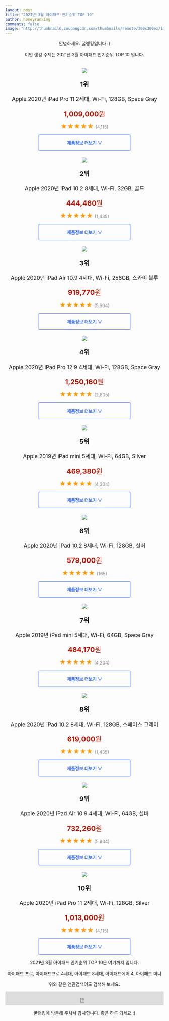 ```yaml
--- 
layout: post 
title: "2021년 3월 아이패드 인기순위 TOP 10" 
author: honeyranking 
comments: false 
image: "http://thumbnail6.coupangcdn.com/thumbnails/remote/300x300ex/image/retail/images/2020/03/27/11/8/3bf0b8fb-e15b-42df-a7e2-bbb02deb4d48.jpg" 
--- 
```

<p style="text-align: center;">안녕하세요. 꿀랭킹입니다 :)</p> <p style="text-align: center;">이번 랭킹 주제는 2021년 3월 아이패드 인기순위 TOP 10 입니다.</p><center><img src="http://thumbnail6.coupangcdn.com/thumbnails/remote/300x300ex/image/retail/images/2020/03/27/11/8/3bf0b8fb-e15b-42df-a7e2-bbb02deb4d48.jpg" style="margin-top:20px" /></center> <p style="text-align: center; font-size: 20px"><b>1위</b></p> <p style="text-align: center; font-size: 17px">Apple 2020년 iPad Pro 11 2세대, Wi-Fi, 128GB, Space Gray</p> <p style="text-align: center;"><span style="color: #b61800; font-size: 22px;"><b>1,009,000</b>원</span></p> <p style="text-align: center;"><span style="color: #ff9600; font-size: 20px;">★★★★★ </span><span style="color: #878787;">(4,115)</span></p> <center><a href="https://coupa.ng/bTLyF8"> <div style="font-size: 14px; display: inline-block; padding: 15px 90px; color: #346aff; border-radius: 2px; border: 1px solid #346aff; cursor: pointer;"><b>제품정보 더보기 &or;</b></div> </a></center><center><img src="http://thumbnail6.coupangcdn.com/thumbnails/remote/300x300ex/image/retail/images/2020/09/18/14/9/9d18eb63-8096-4af7-aca8-ee27187a2d3d.jpg" style="margin-top:20px" /></center> <p style="text-align: center; font-size: 20px"><b>2위</b></p> <p style="text-align: center; font-size: 17px">Apple 2020년 iPad 10.2 8세대, Wi-Fi, 32GB, 골드</p> <p style="text-align: center;"><span style="color: #b61800; font-size: 22px;"><b>444,460</b>원</span></p> <p style="text-align: center;"><span style="color: #ff9600; font-size: 20px;">★★★★★ </span><span style="color: #878787;">(1,435)</span></p> <center><a href="https://coupa.ng/bTLyGa"> <div style="font-size: 14px; display: inline-block; padding: 15px 90px; color: #346aff; border-radius: 2px; border: 1px solid #346aff; cursor: pointer;"><b>제품정보 더보기 &or;</b></div> </a></center><center><img src="http://thumbnail9.coupangcdn.com/thumbnails/remote/300x300ex/image/retail/images/2020/09/18/14/3/7a727686-4ab0-496a-a8a3-176d3fdd01a9.jpg" style="margin-top:20px" /></center> <p style="text-align: center; font-size: 20px"><b>3위</b></p> <p style="text-align: center; font-size: 17px">Apple 2020년 iPad Air 10.9 4세대, Wi-Fi, 256GB, 스카이 블루</p> <p style="text-align: center;"><span style="color: #b61800; font-size: 22px;"><b>919,770</b>원</span></p> <p style="text-align: center;"><span style="color: #ff9600; font-size: 20px;">★★★★★ </span><span style="color: #878787;">(5,904)</span></p> <center><a href="https://coupa.ng/bTLyGb"> <div style="font-size: 14px; display: inline-block; padding: 15px 90px; color: #346aff; border-radius: 2px; border: 1px solid #346aff; cursor: pointer;"><b>제품정보 더보기 &or;</b></div> </a></center><center><img src="http://thumbnail7.coupangcdn.com/thumbnails/remote/300x300ex/image/retail/images/2020/03/27/11/7/12b95d61-0887-4f1c-ab5e-f99937a52442.jpg" style="margin-top:20px" /></center> <p style="text-align: center; font-size: 20px"><b>4위</b></p> <p style="text-align: center; font-size: 17px">Apple 2020년 iPad Pro 12.9 4세대, Wi-Fi, 128GB, Space Gray</p> <p style="text-align: center;"><span style="color: #b61800; font-size: 22px;"><b>1,250,160</b>원</span></p> <p style="text-align: center;"><span style="color: #ff9600; font-size: 20px;">★★★★★ </span><span style="color: #878787;">(2,805)</span></p> <center><a href="https://coupa.ng/bTLyGd"> <div style="font-size: 14px; display: inline-block; padding: 15px 90px; color: #346aff; border-radius: 2px; border: 1px solid #346aff; cursor: pointer;"><b>제품정보 더보기 &or;</b></div> </a></center><center><img src="http://thumbnail8.coupangcdn.com/thumbnails/remote/300x300ex/image/product/image/vendoritem/2019/04/30/4643885438/51ecfbe7-68ac-4d9c-a897-583699f57cb8.jpg" style="margin-top:20px" /></center> <p style="text-align: center; font-size: 20px"><b>5위</b></p> <p style="text-align: center; font-size: 17px">Apple 2019년 iPad mini 5세대, Wi-Fi, 64GB, Silver</p> <p style="text-align: center;"><span style="color: #b61800; font-size: 22px;"><b>469,380</b>원</span></p> <p style="text-align: center;"><span style="color: #ff9600; font-size: 20px;">★★★★★ </span><span style="color: #878787;">(4,204)</span></p> <center><a href="https://coupa.ng/bTLyGe"> <div style="font-size: 14px; display: inline-block; padding: 15px 90px; color: #346aff; border-radius: 2px; border: 1px solid #346aff; cursor: pointer;"><b>제품정보 더보기 &or;</b></div> </a></center><center><img src="http://thumbnail9.coupangcdn.com/thumbnails/remote/300x300ex/image/retail/images/2020/09/18/14/5/59416b6e-6861-499d-90c7-d4db5b15fc31.jpg" style="margin-top:20px" /></center> <p style="text-align: center; font-size: 20px"><b>6위</b></p> <p style="text-align: center; font-size: 17px">Apple 2020년 iPad 10.2 8세대, Wi-Fi, 128GB, 실버</p> <p style="text-align: center;"><span style="color: #b61800; font-size: 22px;"><b>579,000</b>원</span></p> <p style="text-align: center;"><span style="color: #ff9600; font-size: 20px;">★★★★★ </span><span style="color: #878787;">(165)</span></p> <center><a href="https://coupa.ng/bTLyGg"> <div style="font-size: 14px; display: inline-block; padding: 15px 90px; color: #346aff; border-radius: 2px; border: 1px solid #346aff; cursor: pointer;"><b>제품정보 더보기 &or;</b></div> </a></center><center><img src="http://thumbnail9.coupangcdn.com/thumbnails/remote/300x300ex/image/product/image/vendoritem/2019/04/29/4643885411/325fd66a-cb99-4a2a-8005-f35e4063e88c.jpg" style="margin-top:20px" /></center> <p style="text-align: center; font-size: 20px"><b>7위</b></p> <p style="text-align: center; font-size: 17px">Apple 2019년 iPad mini 5세대, Wi-Fi, 64GB, Space Gray</p> <p style="text-align: center;"><span style="color: #b61800; font-size: 22px;"><b>484,170</b>원</span></p> <p style="text-align: center;"><span style="color: #ff9600; font-size: 20px;">★★★★★ </span><span style="color: #878787;">(4,204)</span></p> <center><a href="https://coupa.ng/bTLyGi"> <div style="font-size: 14px; display: inline-block; padding: 15px 90px; color: #346aff; border-radius: 2px; border: 1px solid #346aff; cursor: pointer;"><b>제품정보 더보기 &or;</b></div> </a></center><center><img src="http://thumbnail9.coupangcdn.com/thumbnails/remote/300x300ex/image/retail/images/2020/09/18/14/8/aca75881-8b9a-4732-88b3-1c6899b86bf2.jpg" style="margin-top:20px" /></center> <p style="text-align: center; font-size: 20px"><b>8위</b></p> <p style="text-align: center; font-size: 17px">Apple 2020년 iPad 10.2 8세대, Wi-Fi, 128GB, 스페이스 그레이</p> <p style="text-align: center;"><span style="color: #b61800; font-size: 22px;"><b>619,000</b>원</span></p> <p style="text-align: center;"><span style="color: #ff9600; font-size: 20px;">★★★★★ </span><span style="color: #878787;">(1,435)</span></p> <center><a href="https://coupa.ng/bTLyGj"> <div style="font-size: 14px; display: inline-block; padding: 15px 90px; color: #346aff; border-radius: 2px; border: 1px solid #346aff; cursor: pointer;"><b>제품정보 더보기 &or;</b></div> </a></center><center><img src="http://thumbnail7.coupangcdn.com/thumbnails/remote/300x300ex/image/retail/images/2020/09/18/14/9/50e8f8d6-4d84-4d52-b23a-6e3a46cafbff.jpg" style="margin-top:20px" /></center> <p style="text-align: center; font-size: 20px"><b>9위</b></p> <p style="text-align: center; font-size: 17px">Apple 2020년 iPad Air 10.9 4세대, Wi-Fi, 64GB, 실버</p> <p style="text-align: center;"><span style="color: #b61800; font-size: 22px;"><b>732,260</b>원</span></p> <p style="text-align: center;"><span style="color: #ff9600; font-size: 20px;">★★★★★ </span><span style="color: #878787;">(5,904)</span></p> <center><a href="https://coupa.ng/bTLyGl"> <div style="font-size: 14px; display: inline-block; padding: 15px 90px; color: #346aff; border-radius: 2px; border: 1px solid #346aff; cursor: pointer;"><b>제품정보 더보기 &or;</b></div> </a></center><center><img src="http://thumbnail7.coupangcdn.com/thumbnails/remote/300x300ex/image/retail/images/2020/03/27/11/9/de73b02c-bf51-4265-8d1e-439fbe430ddd.jpg" style="margin-top:20px" /></center> <p style="text-align: center; font-size: 20px"><b>10위</b></p> <p style="text-align: center; font-size: 17px">Apple 2020년 iPad Pro 11 2세대, Wi-Fi, 128GB, Silver</p> <p style="text-align: center;"><span style="color: #b61800; font-size: 22px;"><b>1,013,000</b>원</span></p> <p style="text-align: center;"><span style="color: #ff9600; font-size: 20px;">★★★★★ </span><span style="color: #878787;">(4,115)</span></p> <center><a href="https://coupa.ng/bTLyGm"> <div style="font-size: 14px; display: inline-block; padding: 15px 90px; color: #346aff; border-radius: 2px; border: 1px solid #346aff; cursor: pointer;"><b>제품정보 더보기 &or;</b></div> </a></center> <p style="text-align: center;"> </p> <p style="text-align: center;"> </p> <p style="text-align: center;">2021년 3월 아이패드 인기순위 TOP 10은 여기까지 입니다.</p> <p style="text-align: center;">아이패드 프로, 아이패드프로 4세대, 아이패드 8세대, 아이패드에어 4, 아이패드 미니</p> <p style="text-align: center;">위와 같은 연관검색어도 검색해 보세요.</p> <iframe src="https://coupa.ng/bSaIdo" width="100%" height="44" frameborder="0" scrolling="no" referrerpolicy="unsafe-url"></iframe> <p style="text-align: center;">꿀랭킹에 방문해 주셔서 감사합니다. 좋은 하루 되세요 :)</p>
